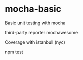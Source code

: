 # mocha-basic

Basic unit testing with mocha

third-party reporter mochawesome

Coverage with istanbull (nyc)

npm test